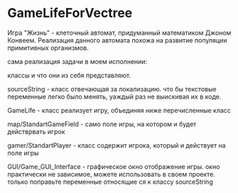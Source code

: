 # GameLifeForVectree

Игра "Жизнь" - клеточный автомат, придуманный математиком Джоном Конвеем.
Реализация данного автомата похожа на развитие популяции примитивных организмов. 

сама реализация задачи в моем исполнении: 

классы и что они из себя представляют.

sourceString - класс отвечающая за локализацию. что бы текстовые переменные легко было менять,
  уаждый раз не выискивая их в коде.

GameLife - класс реализует игру, объединяя ниже перечисленные класс

map/StandartGameField - само поле игры, на котором и будет действрвать игрок

gamer/StandartPlayer - класс содержит игрока, который и действует на поле игры

GUI/Game_GUI_Interface - графическое окно отображение игры. окно практически не зависимое, 
можете использовать в своем проекте. только поправьте переменные относящие ся к классу sourceString
